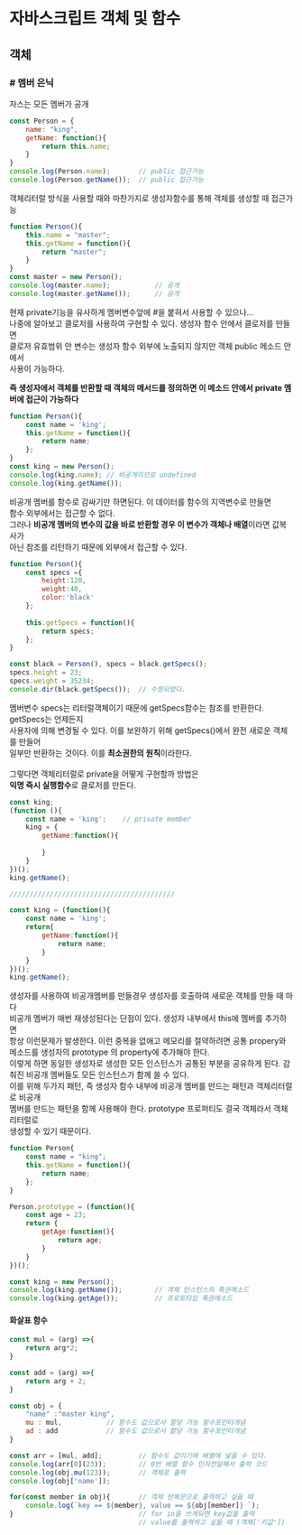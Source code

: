 # 자바스크립트 객체 및 함수

## 객체

### # 멤버 은닉
자스는 모든 멤버가 공개 </br>

```javascript
const Person = {
	name: "king",
	getName: function(){
		return this.name;
	}
}
console.log(Person.name);		// public 접근가능
console.log(Person.getName());  // public 접근가능
```

객체리터럴 방식을 사용할 때와 마찬가지로 생성자함수를 통해 객체를 생성할 때 접근가능</br>

```javascript
function Person(){
	this.name = "master";
	this.getName = function(){
		return "master";
	}
}
const master = new Person();
console.log(master.name);			// 공개
console.log(master.getName());		// 공개
```

현재 private기능을 유사하게 멤버변수앞에 #을 붙혀서 사용할 수 있으나...</br>
나중에 알아보고 클로저를 사용하여 구현할 수 있다. 생성자 함수 안에서 클로저를 만들면</br>
클로저 유효범위 안 변수는 생성자 함수 외부에 노출되지 않지만 객체 public 메소드 안에서</br>
사용이 가능하다. </br>

**즉  생성자에서 객체를 반환할 때 객체의 메서드를 정의하면 이 메소드 안에서 private 멤버에 접근이 가능하다**</br>

```javascript
function Person(){
	const name = 'king';
	this.getName = function(){
		return name;
	};
}
const king = new Person();
console.log(king.name); // 비공개이므로 undefined
console.log(king.getName());
```

비공개 멤버를 함수로 감싸기만 하면된다. 이 데이터를 함수의 지역변수로 만들면</br>
함수 외부에서는 접근할 수 없다.</br>
그러나 **비공개 멤버의 변수의 값을 바로 반환할 경우 이 변수가 객체나 배열**이라면 값복사가 </br>
아닌 참조를 리턴하기 때문에 외부에서 접근할 수 있다.</br>

```javascript
function Person(){
	const specs ={
		height:120,
		weight:40,
		color:'black'
	};
		
	this.getSpecs = function(){
		return specs;
	};
}

const black = Person(), specs = black.getSpecs();
specs.height = 23;
specs.weight = 35234;
console.dir(black.getSpecs()); 	// 수정되었다.
```

멤버변수 specs는 리터럴객체이기 때문에 getSpecs함수는 참조를 반환한다. getSpecs는 언제든지 </br>
사용자에 의해 변경될 수 있다. 이를 보완하기 위해 getSpecs()에서 완전 새로운 객체를 만들어 </br>
일부만 반환하는 것이다. 이를 **최소권한의 원칙**이라한다.</br>
</br>
그렇다면 객체리터럴로 private을 어떻게 구현할까 방법은</br>
**익명 즉시 실행함수**로 클로저를 만든다.</br>

```javascript
const king;
(function (){
	const name = 'king';	// private member
	king = {
		getName:function(){
		
		}
	}
})();
king.getName();

/////////////////////////////////////////

const king = (function(){
	const name = 'king';
	return{
		getName:function(){
			return name;
		}
	}
})();
king.getName();
```

생성자를 사용하여 비공개멤버를 만들경우 생성자를 호출하여 새로운 객체를 만들 때 마다 </br>
비공개 멤버가 매번 재생성된다는 단점이 있다. 생성자 내부에서 this에 멤버를 추가하면</br>
항상 이런문제가 발생한다. 이런 중복을 없애고 메모리를 절약하려면 공통 propery와 메소드를 생성자의 prototype 의 property에 추가해야 한다. </br>
이렇게 하면 동일한 생성자로 생성한 모든 인스턴스가 공통된 부분을 공유하게 된다.  감춰진 비공개 멤버들도 모든 인스턴스가 함께 쓸 수 있다. </br>
이를 위해 두가지 패턴, 즉 생성자 함수 내부에 비공개 멤버를 만드는 패턴과 객체리터럴로 비공개 </br>
멤버를 만드는 패턴을 함께 사용해야 한다. prototype 프로퍼티도 결국 객체라서 객체리터럴로</br>
생성할 수 있기 때문이다.</br>

```javascript
function Person{
	const name = "king";
	this.getName = function(){
		return name;
	};
}

Person.prototype = (function(){
	const age = 23;
	return {
		getAge:function(){
			return age;
		}
	}
})();

const king = new Person();
console.log(king.getName());		// 객체 인스턴스의 특권메소드
console.log(king.getAge());			// 프로토타입 특권메소드
```

#### 화살표 함수

```javascript
const mul = (arg) =>{
    return arg*2;
}

const add = (arg) =>{
    return arg + 2;
}

const obj = {
    "name" :"master king",
    mu : mul,   		// 함수도 값으로서 할당 가능 함수포인터개념
    ad : add			// 함수도 값으로서 할당 가능 함수포인터개념
}

const arr = [mul, add];			// 함수도 값이기에 배열에 넣을 수 있다.
console.log(arr[0](23));		// 0번 배열 함수 인자전달해서 출력 코드
console.log(obj.mu(123));		// 객체로 출력
console.log(obj['name']);

for(const member in obj){		// 객체 반복문으로 출력하고 싶을 때
    console.log(`key == ${member}, value == ${obj[member]} `);
}								// for in을 쓰게되면 key값을 출력 
								// value를 출력하고 싶을 때 (객체['키값'])
```
